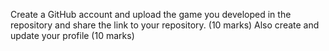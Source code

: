 Create a GitHub account and
upload the game you developed in the repository and share the link to your repository. (10 marks)
Also create and update your profile (10 marks)
